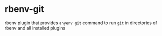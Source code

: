 rbenv-git
=========

rbenv plugin that provides `anyenv git` command to run `git` in directories of rbenv and all installed plugins
